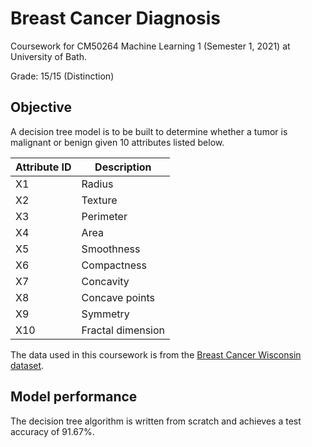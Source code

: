 # Breast Cancer Diagnosis 

Coursework for CM50264 Machine Learning 1 (Semester 1, 2021) at University of Bath.

Grade: 15/15 (Distinction)

## Objective

A decision tree model is to be built to determine whether a tumor is malignant or benign given 10 attributes listed below. 

|Attribute ID|Description|
|--|--|
|X1|Radius|
|X2|Texture|
|X3|Perimeter|
|X4|Area|
|X5|Smoothness|
|X6|Compactness|
|X7|Concavity|
|X8|Concave points|
|X9|Symmetry|
|X10|Fractal dimension|

The data used in this coursework is from the [Breast Cancer Wisconsin dataset](https://archive.ics.uci.edu/ml/datasets/breast+cancer+wisconsin+%28original%29).

## Model performance

The decision tree algorithm is written from scratch and achieves a test accuracy of 91.67%.
